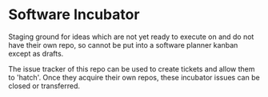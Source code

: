# Software Incubator

Staging ground for ideas which are not yet ready to execute on and do not have their own repo, so
cannot be put into a software planner kanban  except as drafts.

The issue tracker of this repo can be used to create tickets and allow them to 'hatch'.
Once they acquire their own repos, these incubator issues can be closed or transferred.
